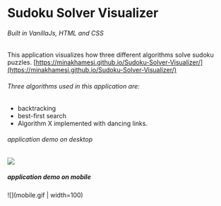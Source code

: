 # Sudoku Solver Visualizer

###### Built in VanillaJs, HTML and CSS

This application visualizes how three different algorithms solve sudoku puzzles.
[https://minakhamesi.github.io/Sudoku-Solver-Visualizer/](https://minakhamesi.github.io/Sudoku-Solver-Visualizer/)

###### Three algorithms used in this application are:
 * backtracking
 * best-first search
 * Algorithm X implemented with dancing links.

###### application demo on desktop
![](desktop.gif)

##### application demo on mobile 
![](mobile.gif | width=100)

